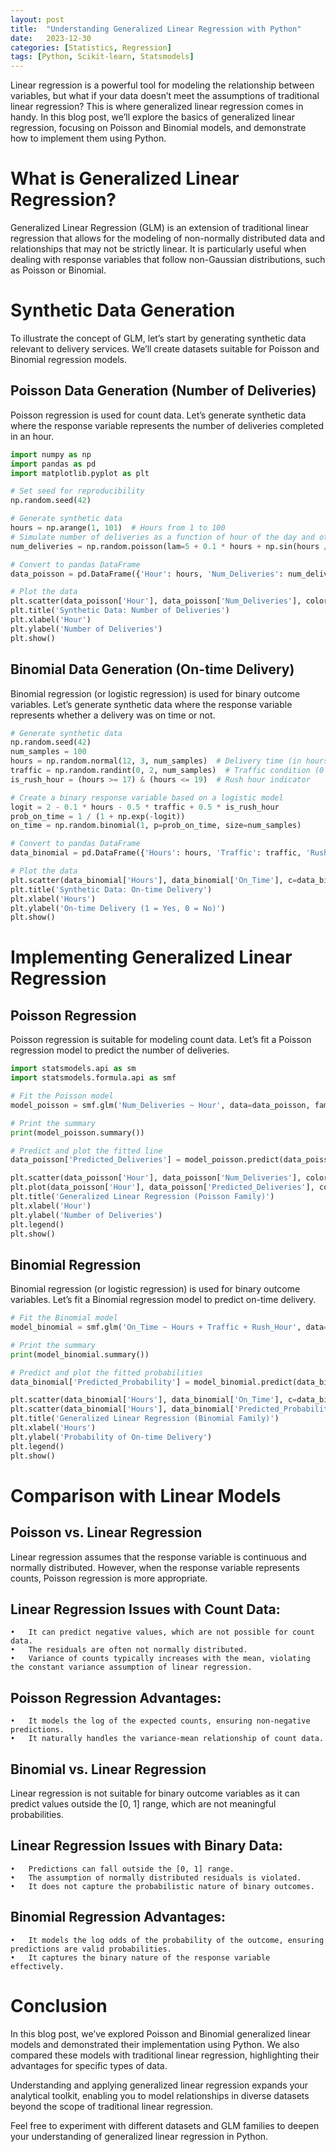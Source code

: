 ```yaml
---
layout: post
title:  "Understanding Generalized Linear Regression with Python"
date:   2023-12-30
categories: [Statistics, Regression]
tags: [Python, Scikit-learn, Statsmodels]
---
```


Linear regression is a powerful tool for modeling the relationship between variables, but what if your data doesn’t meet the assumptions of traditional linear regression? This is where generalized linear regression comes in handy. In this blog post, we’ll explore the basics of generalized linear regression, focusing on Poisson and Binomial models, and demonstrate how to implement them using Python.

# What is Generalized Linear Regression?
Generalized Linear Regression (GLM) is an extension of traditional linear regression that allows for the modeling of non-normally distributed data and relationships that may not be strictly linear. It is particularly useful when dealing with response variables that follow non-Gaussian distributions, such as Poisson or Binomial.

# Synthetic Data Generation
To illustrate the concept of GLM, let’s start by generating synthetic data relevant to delivery services. We’ll create datasets suitable for Poisson and Binomial regression models.

## Poisson Data Generation (Number of Deliveries)
Poisson regression is used for count data. Let’s generate synthetic data where the response variable represents the number of deliveries completed in an hour.

```python
import numpy as np
import pandas as pd
import matplotlib.pyplot as plt

# Set seed for reproducibility
np.random.seed(42)

# Generate synthetic data
hours = np.arange(1, 101)  # Hours from 1 to 100
# Simulate number of deliveries as a function of hour of the day and other noise factors
num_deliveries = np.random.poisson(lam=5 + 0.1 * hours + np.sin(hours / 5))

# Convert to pandas DataFrame
data_poisson = pd.DataFrame({'Hour': hours, 'Num_Deliveries': num_deliveries})

# Plot the data
plt.scatter(data_poisson['Hour'], data_poisson['Num_Deliveries'], color='blue')
plt.title('Synthetic Data: Number of Deliveries')
plt.xlabel('Hour')
plt.ylabel('Number of Deliveries')
plt.show()
```

## Binomial Data Generation (On-time Delivery)
Binomial regression (or logistic regression) is used for binary outcome variables. Let’s generate synthetic data where the response variable represents whether a delivery was on time or not.

```python
# Generate synthetic data
np.random.seed(42)
num_samples = 100
hours = np.random.normal(12, 3, num_samples)  # Delivery time (in hours)
traffic = np.random.randint(0, 2, num_samples)  # Traffic condition (0 = low, 1 = high)
is_rush_hour = (hours >= 17) & (hours <= 19)  # Rush hour indicator

# Create a binary response variable based on a logistic model
logit = 2 - 0.1 * hours - 0.5 * traffic + 0.5 * is_rush_hour
prob_on_time = 1 / (1 + np.exp(-logit))
on_time = np.random.binomial(1, p=prob_on_time, size=num_samples)

# Convert to pandas DataFrame
data_binomial = pd.DataFrame({'Hours': hours, 'Traffic': traffic, 'Rush_Hour': is_rush_hour, 'On_Time': on_time})

# Plot the data
plt.scatter(data_binomial['Hours'], data_binomial['On_Time'], c=data_binomial['Traffic'], cmap='bwr', label='On Time')
plt.title('Synthetic Data: On-time Delivery')
plt.xlabel('Hours')
plt.ylabel('On-time Delivery (1 = Yes, 0 = No)')
plt.show()
```

# Implementing Generalized Linear Regression

## Poisson Regression
Poisson regression is suitable for modeling count data. Let’s fit a Poisson regression model to predict the number of deliveries.
```python
import statsmodels.api as sm
import statsmodels.formula.api as smf

# Fit the Poisson model
model_poisson = smf.glm('Num_Deliveries ~ Hour', data=data_poisson, family=sm.families.Poisson()).fit()

# Print the summary
print(model_poisson.summary())

# Predict and plot the fitted line
data_poisson['Predicted_Deliveries'] = model_poisson.predict(data_poisson['Hour'])

plt.scatter(data_poisson['Hour'], data_poisson['Num_Deliveries'], color='blue', label='Data')
plt.plot(data_poisson['Hour'], data_poisson['Predicted_Deliveries'], color='red', label='Fitted line')
plt.title('Generalized Linear Regression (Poisson Family)')
plt.xlabel('Hour')
plt.ylabel('Number of Deliveries')
plt.legend()
plt.show()
```
## Binomial Regression
Binomial regression (or logistic regression) is used for binary outcome variables. Let’s fit a Binomial regression model to predict on-time delivery.

```python
# Fit the Binomial model
model_binomial = smf.glm('On_Time ~ Hours + Traffic + Rush_Hour', data=data_binomial, family=sm.families.Binomial()).fit()

# Print the summary
print(model_binomial.summary())

# Predict and plot the fitted probabilities
data_binomial['Predicted_Probability'] = model_binomial.predict(data_binomial[['Hours', 'Traffic', 'Rush_Hour']])

plt.scatter(data_binomial['Hours'], data_binomial['On_Time'], c=data_binomial['Traffic'], cmap='bwr', label='On Time')
plt.scatter(data_binomial['Hours'], data_binomial['Predicted_Probability'], color='red', label='Predicted Probability')
plt.title('Generalized Linear Regression (Binomial Family)')
plt.xlabel('Hours')
plt.ylabel('Probability of On-time Delivery')
plt.legend()
plt.show()
```

# Comparison with Linear Models

## Poisson vs. Linear Regression

Linear regression assumes that the response variable is continuous and normally distributed. However, when the response variable represents counts, Poisson regression is more appropriate.

## Linear Regression Issues with Count Data:

	•	It can predict negative values, which are not possible for count data.
	•	The residuals are often not normally distributed.
	•	Variance of counts typically increases with the mean, violating the constant variance assumption of linear regression.

## Poisson Regression Advantages:

	•	It models the log of the expected counts, ensuring non-negative predictions.
	•	It naturally handles the variance-mean relationship of count data.

## Binomial vs. Linear Regression

Linear regression is not suitable for binary outcome variables as it can predict values outside the [0, 1] range, which are not meaningful probabilities.

## Linear Regression Issues with Binary Data:

	•	Predictions can fall outside the [0, 1] range.
	•	The assumption of normally distributed residuals is violated.
	•	It does not capture the probabilistic nature of binary outcomes.

## Binomial Regression Advantages:

	•	It models the log odds of the probability of the outcome, ensuring predictions are valid probabilities.
	•	It captures the binary nature of the response variable effectively.

# Conclusion

In this blog post, we’ve explored Poisson and Binomial generalized linear models and demonstrated their implementation using Python. We also compared these models with traditional linear regression, highlighting their advantages for specific types of data.

Understanding and applying generalized linear regression expands your analytical toolkit, enabling you to model relationships in diverse datasets beyond the scope of traditional linear regression.

Feel free to experiment with different datasets and GLM families to deepen your understanding of generalized linear regression in Python.